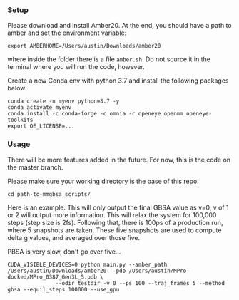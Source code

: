  
 
 
 ### Setup
 
 Please download and install Amber20. At the end, you should have a path to amber and set the environment variable:
 ```
export AMBERHOME=/Users/austin/Downloads/amber20
```
where inside the folder there is a file ```amber.sh```. Do not source it in the terminal where you will run the code, however.


 
Create a new Conda env with python 3.7 and install the following packages below.
```
conda create -n myenv python=3.7 -y
conda activate myenv
conda install -c conda-forge -c omnia -c openeye openmm openeye-toolkits
export OE_LICENSE=...
``` 


### Usage
There will be more features added in the future. For now, this is the code on the master branch. 

Please make sure your working directory is the base of this repo.

```
cd path-to-mmgbsa_scripts/
```

Here is an example. This will only output the final GBSA value as v=0, v of 1 or 2 will output more information. This will relax
the system for 100,000 steps (step size is 2fs). Following that, there is 100ps of a production run, where 5 snapshots are taken.
These five snapshots are used to compute delta g values, and averaged over those five. 

PBSA is very slow, don't go over five...
```
CUDA_VISIBLE_DEVICES=0 python main.py --amber_path /Users/austin/Downloads/amber20 --pdb /Users/austin/MPro-docked/MPro_0387_Gen3L_5.pdb \ 
               --odir testdir -v 0 --ps 100 --traj_frames 5 --method gbsa --equil_steps 100000 --use_gpu
```